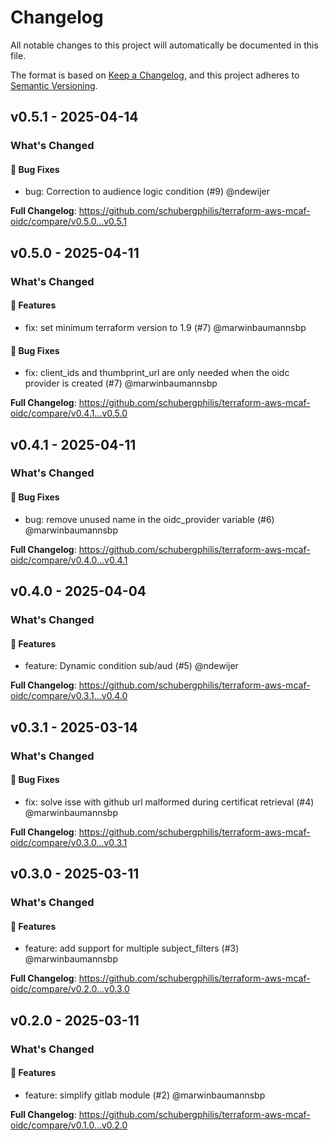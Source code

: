 # Changelog

All notable changes to this project will automatically be documented in this file.

The format is based on [Keep a Changelog](https://keepachangelog.com/en/1.0.0/),
and this project adheres to [Semantic Versioning](https://semver.org/spec/v2.0.0.html).

## v0.5.1 - 2025-04-14

### What's Changed

#### 🐛 Bug Fixes

* bug: Correction to audience logic condition (#9) @ndewijer

**Full Changelog**: https://github.com/schubergphilis/terraform-aws-mcaf-oidc/compare/v0.5.0...v0.5.1

## v0.5.0 - 2025-04-11

### What's Changed

#### 🚀 Features

* fix: set minimum terraform version to 1.9 (#7) @marwinbaumannsbp

#### 🐛 Bug Fixes

* fix: client_ids and thumbprint_url are only needed when the oidc provider is created (#7) @marwinbaumannsbp

**Full Changelog**: https://github.com/schubergphilis/terraform-aws-mcaf-oidc/compare/v0.4.1...v0.5.0

## v0.4.1 - 2025-04-11

### What's Changed

#### 🐛 Bug Fixes

* bug: remove unused name in the oidc_provider variable (#6) @marwinbaumannsbp

**Full Changelog**: https://github.com/schubergphilis/terraform-aws-mcaf-oidc/compare/v0.4.0...v0.4.1

## v0.4.0 - 2025-04-04

### What's Changed

#### 🚀 Features

* feature: Dynamic condition sub/aud (#5) @ndewijer

**Full Changelog**: https://github.com/schubergphilis/terraform-aws-mcaf-oidc/compare/v0.3.1...v0.4.0

## v0.3.1 - 2025-03-14

### What's Changed

#### 🐛 Bug Fixes

* fix: solve isse with github url malformed during certificat retrieval (#4) @marwinbaumannsbp

**Full Changelog**: https://github.com/schubergphilis/terraform-aws-mcaf-oidc/compare/v0.3.0...v0.3.1

## v0.3.0 - 2025-03-11

### What's Changed

#### 🚀 Features

* feature: add support for multiple subject_filters (#3) @marwinbaumannsbp

**Full Changelog**: https://github.com/schubergphilis/terraform-aws-mcaf-oidc/compare/v0.2.0...v0.3.0

## v0.2.0 - 2025-03-11

### What's Changed

#### 🚀 Features

* feature: simplify gitlab module (#2) @marwinbaumannsbp

**Full Changelog**: https://github.com/schubergphilis/terraform-aws-mcaf-oidc/compare/v0.1.0...v0.2.0
